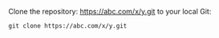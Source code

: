 Clone the repository: https://abc.com/x/y.git to your local Git:

    git clone https://abc.com/x/y.git
 

